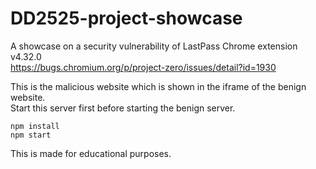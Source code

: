 # DD2525-project-showcase
A showcase on a security vulnerability of LastPass Chrome extension v4.32.0  
https://bugs.chromium.org/p/project-zero/issues/detail?id=1930

This is the malicious website which is shown in the iframe of the benign website.  
Start this server first before starting the benign server.

`npm install`  
`npm start`

This is made for educational purposes.